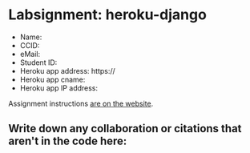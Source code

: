 # Labsignment: heroku-django

* Name:
* CCID: 
* eMail:
* Student ID:
* Heroku app address: https://
* Heroku app cname:
* Heroku app IP address:

Assignment instructions [are on the website](https://uofa-cmput404.github.io/labsignments/heroku.html).

## Write down any collaboration or citations that aren't in the code here:
